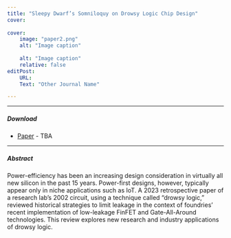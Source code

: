 ```yaml
---
title: "Sleepy Dwarf’s Somniloquy on Drowsy Logic Chip Design" 
cover:
    
cover:
    image: "paper2.png"
    alt: "Image caption"
    
    alt: "Image caption"
    relative: false
editPost:
    URL: 
    Text: "Other Journal Name"

---
```


---

##### Download

+ [Paper]() - TBA


---

##### Abstract

Power-efficiency has been an increasing design consideration in virtually all new silicon in the past 15 years. Power-first designs, however, typically appear only in niche applications such as IoT. A 2023 retrospective paper of a research lab’s 2002 circuit, using a technique called “drowsy logic,” reviewed historical strategies to limit leakage in the context of foundries’ recent implementation of low-leakage FinFET and Gate-All-Around technologies. This review explores new research and industry applications of drowsy logic.
